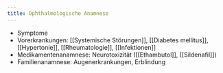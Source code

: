 ```yaml
---
title: Ophthalmologische Anamnese
---
```

- Symptome
- Vorerkrankungen: [[Systemische Störungen]], [[Diabetes mellitus]], [[Hypertonie]], [[Rheumatologie]], [[Infektionen]]
- Medikamentenanamnese: Neurotoxizität ([[Ethambutol]], [[Sildenafil]])
- Familienanamnese: Augenerkrankungen, Erblindung